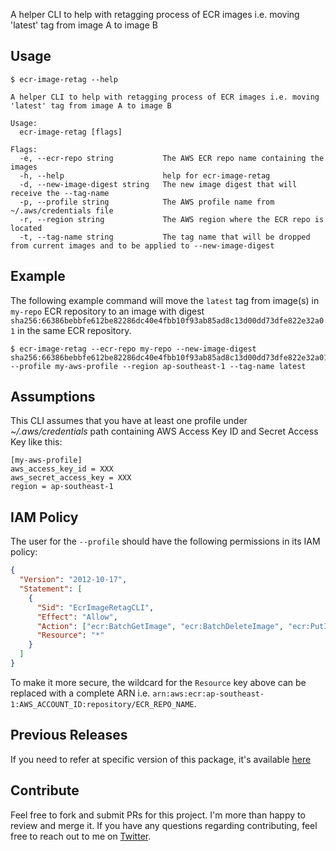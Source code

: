 A helper CLI to help with retagging process of ECR images i.e. moving 'latest' tag from image A to image B

## Usage

```
$ ecr-image-retag --help

A helper CLI to help with retagging process of ECR images i.e. moving 'latest' tag from image A to image B

Usage:
  ecr-image-retag [flags]

Flags:
  -e, --ecr-repo string           The AWS ECR repo name containing the images
  -h, --help                      help for ecr-image-retag
  -d, --new-image-digest string   The new image digest that will receive the --tag-name
  -p, --profile string            The AWS profile name from ~/.aws/credentials file
  -r, --region string             The AWS region where the ECR repo is located
  -t, --tag-name string           The tag name that will be dropped from current images and to be applied to --new-image-digest
```

## Example

The following example command will move the `latest` tag from image(s) in `my-repo` ECR repository to an image with digest `sha256:66386bebbfe612be82286dc40e4fbb10f93ab85ad8c13d00dd73dfe822e32a01` in the same ECR repository.

```
$ ecr-image-retag --ecr-repo my-repo --new-image-digest sha256:66386bebbfe612be82286dc40e4fbb10f93ab85ad8c13d00dd73dfe822e32a01 --profile my-aws-profile --region ap-southeast-1 --tag-name latest
```

## Assumptions

This CLI assumes that you have at least one profile under _~/.aws/credentials_ path containing AWS Access Key ID and Secret Access Key like this:

```
[my-aws-profile]
aws_access_key_id = XXX
aws_secret_access_key = XXX
region = ap-southeast-1
```

## IAM Policy

The user for the `--profile` should have the following permissions in its IAM policy:

```json
{
  "Version": "2012-10-17",
  "Statement": [
    {
      "Sid": "EcrImageRetagCLI",
      "Effect": "Allow",
      "Action": ["ecr:BatchGetImage", "ecr:BatchDeleteImage", "ecr:PutImage"],
      "Resource": "*"
    }
  ]
}
```

To make it more secure, the wildcard for the `Resource` key above can be replaced with a complete ARN i.e. `arn:aws:ecr:ap-southeast-1:AWS_ACCOUNT_ID:repository/ECR_REPO_NAME`.

## Previous Releases

If you need to refer at specific version of this package, it's available [here](#)

## Contribute

Feel free to fork and submit PRs for this project. I'm more than happy to review and merge it. If you have any questions regarding contributing, feel free to reach out to me on [Twitter](https://twitter.com/zulhhandyplast).
